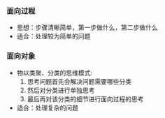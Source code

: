 ### 面向过程
- 思想：步骤清晰简单，第一步做什么，第二步做什么
- 适合：处理较为简单的问题

### 面向对象
- 物以类聚、分类的思维模式:
    1. 思考问题首先会解决问题需要哪些分类
    2. 然后对分类进行单独思考
    3. 最后再对该分类的细节进行面向过程的思考
- 适合：处理复杂的问题